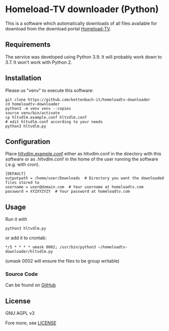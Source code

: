 # Homeload-TV downloader (Python)

This is a software which automatically downloads
of all files available for download from the download portal
[Homeload-TV](https://www.homeloadtv.com/).

## Requirements
The service was developed using Python 3.9.
It will probably work down to 3.7. It won't work with Python 2.

## Installation
Please us "venv" to execute this software:

```
git clone https://github.com/kettenbach-it/homeloadtv-downloader
cd homeloadtv-downloader
python3 -m venv venv --copies
source venv/bin/activate
cp hltvdlm.example.conf hltvdlm.conf
# edit hltvdlm.conf according to your needs
python3 hltvdlm.py
```

## Configuration
Place [hltvdlm.example.conf](hltvdlm.example.conf) either as hltvdlm.conf
in the directory with this software or as .hltvdlm.conf in the
home of the user running the software (.e.g. with cron).

```
[DEFAULT]
outputpath = /home/user/Downloads  # Directory you want the downloaded files stored to
username = user@domain.com  # Your username at homeloadtv.com 
password = XYZXYZYZY  # Your password at homeloadtv.com

```


## Usage
Run it with

```
python3 hltvdlm.py
```

or add it to crontab:

```
*/5 * * * * umask 0002; /usr/bin/python3 ~/homeloadtv-downloader/hltvdlm.py
```

(umask 0002 will ensure the files to be group writable)

### Source Code
Can be found on [GitHub](https://github.com/kettenbach-it/homeloadtv-downloader)


## License
GNU AGPL v3

Fore more, see [LICENSE](LICENSE)

